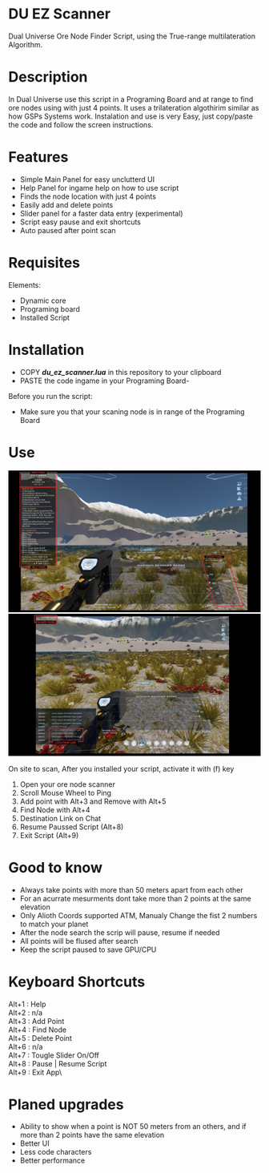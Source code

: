 # DU EZ Scanner
Dual Universe Ore Node Finder Script, using the True-range multilateration Algorithm.


# Description
In Dual Universe use this script in a Programing Board and at range to find ore nodes using with just 4 points. It uses a trilateration algothirim similar as how GSPs Systems work. Instalation and use is very Easy, just copy/paste the code and follow the screen instructions.

# Features
- Simple Main Panel for easy unclutterd UI
- Help Panel for ingame help on how to use script
- Finds the node location with just 4 points
- Easily  add and delete points
- Slider panel for a faster data entry (experimental)
- Script easy pause and exit shortcuts
- Auto paused after point scan

# Requisites

Elements:
- Dynamic core
- Programing board
- Installed Script

# Installation

- COPY ***du_ez_scanner.lua*** in this repository to your clipboard
- PASTE the code ingame in your Programing Board- 

Before you run the script:
- Make sure you that your scaning node is in range of the Programing Board

# Use

![fig1](fig1.jpg)
![fig2](fig2.jpg)

On site to scan, After you installed your script, activate it with (f) key

1) Open your ore node scanner
2) Scroll Mouse Wheel to Ping
3) Add point with Alt+3 and Remove with Alt+5
4) Find Node with Alt+4
5) Destination Link on Chat
6) Resume Paussed Script (Alt+8)
7) Exit Script (Alt+9)

# Good to know
- Always take points with more than 50 meters apart from each other
- For an acurrate mesurments dont take more than 2 points at the same elevation
- Only Alioth Coords supported ATM, Manualy Change the fist 2 numbers to match your planet
- After the node search the scrip will pause, resume if needed
- All points will be flused after search
- Keep the script paused to save GPU/CPU

# Keyboard Shortcuts

Alt+1 : Help\
Alt+2 : n/a\
Alt+3 : Add Point\
Alt+4 : Find Node \
Alt+5 : Delete Point \
Alt+6 : n/a\
Alt+7 : Tougle Slider On/Off\
Alt+8 : Pause | Resume Script\
Alt+9 : Exit App\

# Planed upgrades 

- Ability to show when a point is NOT 50 meters from an others, and if more than 2 points have the same elevation
- Better UI
- Less code characters
- Better performance
